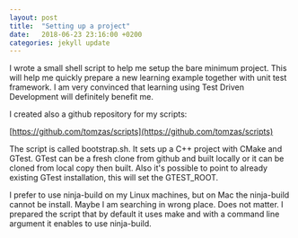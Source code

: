 ```yaml
---
layout: post
title:  "Setting up a project"
date:   2018-06-23 23:16:00 +0200
categories: jekyll update
---
```

I wrote a small shell script to help me setup the bare minimum project. This will help me quickly
prepare a new learning example together with unit test framework. I am very convinced that learning
using Test Driven Development will definitely benefit me.

I created also a github repository for my scripts:

[https://github.com/tomzas/scripts](https://github.com/tomzas/scripts)

The script is called bootstrap.sh. It sets up a C++ project with CMake and GTest. GTest can be a
fresh clone from github and built locally or it can be cloned from local copy then built. Also
it's possible to point to already existing GTest installation, this will set the GTEST_ROOT.

I prefer to use ninja-build on my Linux machines, but on Mac the ninja-build cannot be install.
Maybe I am searching in wrong place. Does not matter. I prepared the script that by default it uses
make and with a command line argument it enables to use ninja-build.